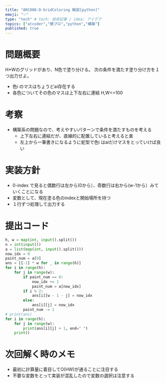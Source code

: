 ```yaml
---
title: "ARC080-D-GridColoring 解説[python]"
emoji: "✨"
type: "tech" # tech: 技術記事 / idea: アイデア
topics: ["atcoder","競プロ","python","構築"]
published: true
---
```


# 問題概要
H*Wのグリッドがあり、N色で塗り分ける。
次の条件を満たす塗り分け方を１つ出力せよ。
- 色i のマスはちょうどai存在する
- 各色についてその色のマスは上下左右に連結
H,W<=100

# 考察
- 構築系の問題なので、考えやすいパターンで条件を満たすものを考える
  - 上下左右に連結だが、直線的に配置していると考えると楽
  - 左上から一筆書きになるように蛇型で色i はaiだけマスをとっていけば良い

# 実装方針
- 0-index で見ると偶数行は左から(0から）、奇数行は右から(w-1から）みていくことになる
- 変数として、現在塗る色のindexと開始場所を持つ
- １行ずつ処理して出力する

# 提出コード
```python
h, w = map(int, input().split())
n = int(input())
a = list(map(int, input().split()))
now_idx = 0
paint_num = a[0]
ans = [[-1] * w for _ in range(h)]
for i in range(h):
    for j in range(w):
        if paint_num == 0:
            now_idx += 1
            paint_num = a[now_idx]
        if i % 2:
            ans[i][w - 1 - j] = now_idx
        else:
            ans[i][j] = now_idx
        paint_num -= 1
# print(ans)
for i in range(h):
    for j in range(w):
        print(ans[i][j] + 1, end=" ")
    print()

```

# 次回解く時のメモ
- 最初に計算量に着目してO(HW)が通ることに注目する
- 不要な変数をとって実装が混乱したので変数の選択は注意する
